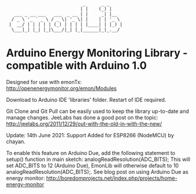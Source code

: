 
                                 _      _ _
                                | |    (_) |
       ___ _ __ ___   ___  _ __ | |     _| |__
      / _ \ '_ ` _ \ / _ \| '_ \| |    | | '_ \
     |  __/ | | | | | (_) | | | | |____| | |_) |
      \___|_| |_| |_|\___/|_| |_|______|_|_.__/
      

Arduino Energy Monitoring Library - compatible with Arduino 1.0
===============================================================

Designed for use with emonTx: http://openenergymonitor.org/emon/Modules

Download to Arduino IDE 'libraries' folder. Restart of IDE required.

Git Clone and Git Pull can be easily used to keep the library up-to-date and manage changes.
JeeLabs has done a good post on the topic: http://jeelabs.org/2011/12/29/out-with-the-old-in-with-the-new/



Update: 14th June 2021: Support Added for ESP8266 (NodeMCU) by chayan.

To enable this feature on Arduino Due, add the following statement to setup() function in main sketch:
analogReadResolution(ADC_BITS); This will set ADC_BITS to 12 (Arduino Due), EmonLib will otherwise default to 10 analogReadResolution(ADC_BITS);.
See blog post on using Arduino Due as energy monitor: http://boredomprojects.net/index.php/projects/home-energy-monitor

